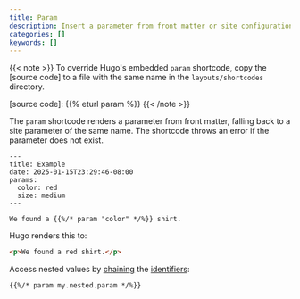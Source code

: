 ```yaml
---
title: Param
description: Insert a parameter from front matter or site configuration into your content using the param shortcode.
categories: []
keywords: []
---
```


{{< note >}}
To override Hugo's embedded `param` shortcode, copy the [source code] to a file with the same name in the `layouts/shortcodes` directory.

[source code]: {{% eturl param %}}
{{< /note >}}

The `param` shortcode renders a parameter from front matter, falling back to a site parameter of the same name. The shortcode throws an error if the parameter does not exist.

```text {file="content/example.md"}
---
title: Example
date: 2025-01-15T23:29:46-08:00
params:
  color: red
  size: medium
---

We found a {{%/* param "color" */%}} shirt.
```

Hugo renders this to:

```html
<p>We found a red shirt.</p>
```

Access nested values by [chaining](g) the [identifiers](g):

```text
{{%/* param my.nested.param */%}}
```
